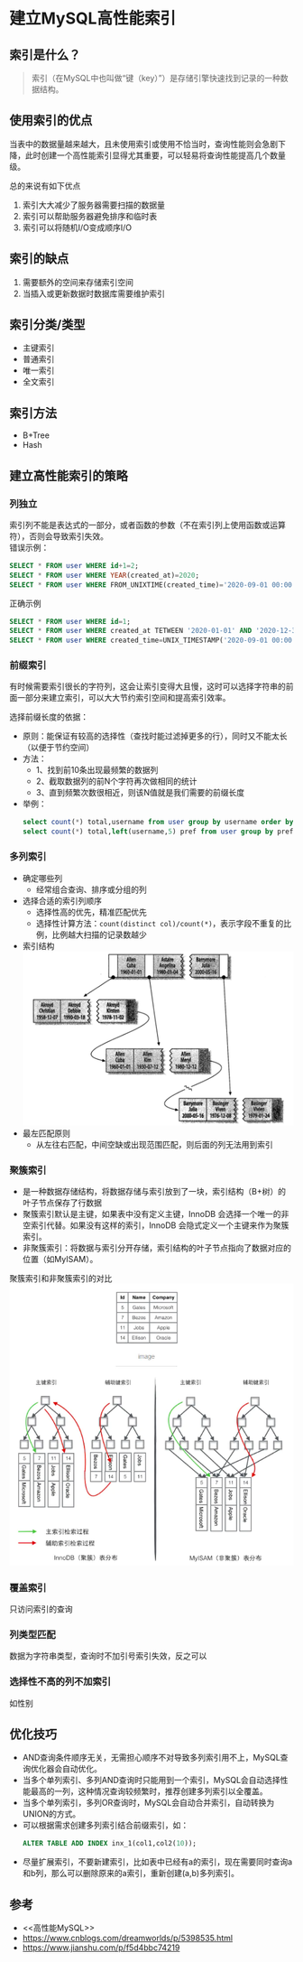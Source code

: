 # 建立MySQL高性能索引

## 索引是什么？

> 索引（在MySQL中也叫做“键（key）”）是存储引擎快速找到记录的一种数据结构。

## 使用索引的优点

当表中的数据量越来越大，且未使用索引或使用不恰当时，查询性能则会急剧下降，此时创建一个高性能索引显得尤其重要，可以轻易将查询性能提高几个数量级。

总的来说有如下优点
1. 索引大大减少了服务器需要扫描的数据量
2. 索引可以帮助服务器避免排序和临时表
3. 索引可以将随机I/O变成顺序I/O

## 索引的缺点
1. 需要额外的空间来存储索引空间
2. 当插入或更新数据时数据库需要维护索引


## 索引分类/类型
* 主键索引
* 普通索引
* 唯一索引
* 全文索引


## 索引方法
* B+Tree
* Hash


## 建立高性能索引的策略

### 列独立
索引列不能是表达式的一部分，或者函数的参数（不在索引列上使用函数或运算符），否则会导致索引失效。  
错误示例：
```sql
SELECT * FROM user WHERE id+1=2;
SELECT * FROM user WHERE YEAR(created_at)=2020;
SELECT * FROM user WHERE FROM_UNIXTIME(created_time)='2020-09-01 00:00:00';
```
正确示例
```sql
SELECT * FROM user WHERE id=1;
SELECT * FROM user WHERE created_at TETWEEN '2020-01-01' AND '2020-12-31 23:59:59';
SELECT * FROM user WHERE created_time=UNIX_TIMESTAMP('2020-09-01 00:00:00');
```

### 前缀索引
有时候需要索引很长的字符列，这会让索引变得大且慢，这时可以选择字符串的前面一部分来建立索引，可以大大节约索引空间和提高索引效率。

选择前缀长度的依据：
* 原则：能保证有较高的选择性（查找时能过滤掉更多的行），同时又不能太长（以便于节约空间）
* 方法：
  * 1、找到前10条出现最频繁的数据列
  * 2、截取数据列的前N个字符再次做相同的统计
  * 3、直到频繁次数很相近，则该N值就是我们需要的前缀长度
* 举例：
    ```sql
    select count(*) total,username from user group by username order by total desc limit 10;
    select count(*) total,left(username,5) pref from user group by pref order by total desc limit 10;
    ```

### 多列索引
* 确定哪些列
    * 经常组合查询、排序或分组的列
* 选择合适的索引列顺序
  * 选择性高的优先，精准匹配优先
  * 选择性计算方法：`count(distinct col)/count(*)`，表示字段不重复的比例，比例越大扫描的记录数越少
* 索引结构
![](../../images/mysql/multi-index.png)
* 最左匹配原则
    * 从左往右匹配，中间空缺或出现范围匹配，则后面的列无法用到索引

### 聚簇索引

* 是一种数据存储结构，将数据存储与索引放到了一块，索引结构（B+树）的叶子节点保存了行数据
* 聚簇索引默认是主键，如果表中没有定义主键，InnoDB 会选择一个唯一的非空索引代替。如果没有这样的索引，InnoDB 会隐式定义一个主键来作为聚簇索引。
* 非聚簇索引：将数据与索引分开存储，索引结构的叶子节点指向了数据对应的位置（如MyISAM）。

聚簇索引和非聚簇索引的对比
![](../../images/mysql/mysql-index-compare.png)

### 覆盖索引
只访问索引的查询

### 列类型匹配
数据为字符串类型，查询时不加引号索引失效，反之可以

### 选择性不高的列不加索引
如性别


## 优化技巧

* AND查询条件顺序无关，无需担心顺序不对导致多列索引用不上，MySQL查询优化器会自动优化。
* 当多个单列索引、多列AND查询时只能用到一个索引，MySQL会自动选择性能最高的一列，这种情况查询较频繁时，推荐创建多列索引以全覆盖。
* 当多个单列索引，多列OR查询时，MySQL会自动合并索引，自动转换为UNION的方式。
* 可以根据需求创建多列索引结合前缀索引，如：
  ```sql
  ALTER TABLE ADD INDEX inx_1(col1,col2(10));
  ```
* 尽量扩展索引，不要新建索引，比如表中已经有a的索引，现在需要同时查询a和b列，那么可以删除原来的a索引，重新创建(a,b)多列索引。

## 参考
* <<高性能MySQL>>
* <https://www.cnblogs.com/dreamworlds/p/5398535.html>
* <https://www.jianshu.com/p/f5d4bbc74219>